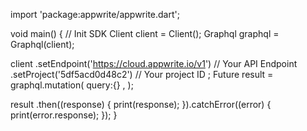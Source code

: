 import 'package:appwrite/appwrite.dart';

void main() { // Init SDK
  Client client = Client();
  Graphql graphql = Graphql(client);

  client
    .setEndpoint('https://cloud.appwrite.io/v1') // Your API Endpoint
    .setProject('5df5acd0d48c2') // Your project ID
  ;
  Future result = graphql.mutation(
    query:{} ,
  );

  result
    .then((response) {
      print(response);
    }).catchError((error) {
      print(error.response);
  });
}
